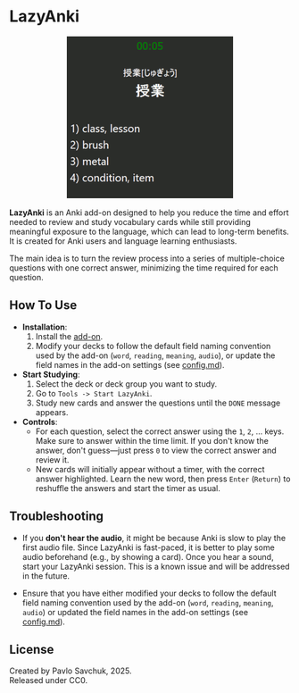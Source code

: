 # LazyAnki

<p align="center">
    <picture>
      <img alt="LazyAnki Example Animation" src="example.gif">
    </picture>
</p>

**LazyAnki** is an Anki add-on designed to help you reduce the time and effort needed to review and study vocabulary cards while still providing meaningful exposure to the language, which can lead to long-term benefits. It is created for Anki users and language learning enthusiasts.

The main idea is to turn the review process into a series of multiple-choice questions with one correct answer, minimizing the time required for each question.

## How To Use

* **Installation**:
    1. Install the [add-on](https://ankiweb.net/shared/info/1193469120).
    2. Modify your decks to follow the default field naming convention used by the add-on (`word`, `reading`, `meaning`, `audio`), or update the field names in the add-on settings (see [config.md](config.md)).  
* **Start Studying**:
    1. Select the deck or deck group you want to study.  
    2. Go to `Tools -> Start LazyAnki`.  
    3. Study new cards and answer the questions until the `DONE` message appears.
* **Controls**:
    - For each question, select the correct answer using the `1`, `2`, ... keys. Make sure to answer within the time limit. If you don't know the answer, don't guess—just press `0` to view the correct answer and review it.  
    - New cards will initially appear without a timer, with the correct answer highlighted. Learn the new word, then press `Enter` (`Return`) to reshuffle the answers and start the timer as usual.

## Troubleshooting

- If you **don't hear the audio**, it might be because Anki is slow to play the first audio file. Since LazyAnki is fast-paced, it is better to play some audio beforehand (e.g., by showing a card). Once you hear a sound, start your LazyAnki session. This is a known issue and will be addressed in the future.

- Ensure that you have either modified your decks to follow the default field naming convention used by the add-on (`word`, `reading`, `meaning`, `audio`) or updated the field names in the add-on settings (see [config.md](config.md)).

## License

Created by Pavlo Savchuk, 2025. <br>
Released under CC0.

